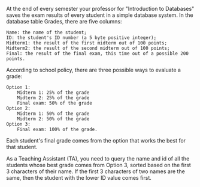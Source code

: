 At the end of every semester your professor for "Introduction to Databases" saves the exam results of every student in a simple database system. In the database table Grades, there are five columns:

    Name: the name of the student;
    ID: the student's ID number (a 5 byte positive integer);
    Midterm1: the result of the first midterm out of 100 points;
    Midterm2: the result of the second midterm out of 100 points;
    Final: the result of the final exam, this time out of a possible 200 points.

According to school policy, there are three possible ways to evaluate a grade:

    Option 1:
        Midterm 1: 25% of the grade
        Midterm 2: 25% of the grade
        Final exam: 50% of the grade
    Option 2:
        Midterm 1: 50% of the grade
        Midterm 2: 50% of the grade
    Option 3:
        Final exam: 100% of the grade.

Each student's final grade comes from the option that works the best for that student.

As a Teaching Assistant (TA), you need to query the name and id of all the students whose best grade comes from Option 3, sorted based on the first 3 characters of their name. If the first 3 characters of two names are the same, then the student with the lower ID value comes first.
